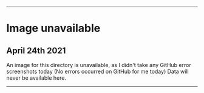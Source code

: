 
***

# Image unavailable

## April 24th 2021

An image for this directory is unavailable, as I didn't take any GitHub error screenshots today (No errors occurred on GitHub for me today) Data will never be available here.

***
